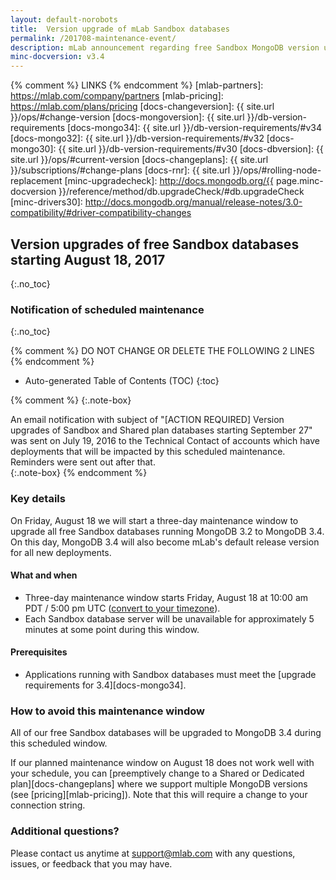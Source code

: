 ```yaml
---
layout: default-norobots
title:  Version upgrade of mLab Sandbox databases
permalink: /201708-maintenance-event/
description: mLab announcement regarding free Sandbox MongoDB version upgrades starting August 18, 2017
minc-docversion: v3.4
---
```


{% comment %} LINKS {% endcomment %}
[mlab-partners]:       https://mlab.com/company/partners
[mlab-pricing]:        https://mlab.com/plans/pricing
[docs-changeversion]:  {{ site.url }}/ops/#change-version
[docs-mongoversion]:   {{ site.url }}/db-version-requirements
[docs-mongo34]:        {{ site.url }}/db-version-requirements/#v34
[docs-mongo32]:        {{ site.url }}/db-version-requirements/#v32
[docs-mongo30]:        {{ site.url }}/db-version-requirements/#v30
[docs-dbversion]:      {{ site.url }}/ops/#current-version
[docs-changeplans]:    {{ site.url }}/subscriptions/#change-plans
[docs-rnr]:            {{ site.url }}/ops/#rolling-node-replacement
[minc-upgradecheck]:   http://docs.mongodb.org/{{ page.minc-docversion }}/reference/method/db.upgradeCheck/#db.upgradeCheck  
[minc-drivers30]:      http://docs.mongodb.org/manual/release-notes/3.0-compatibility/#driver-compatibility-changes

[timezone-converter]: https://www.timeanddate.com/worldclock/fixedtime.html?msg=mLab+Version+Upgrades&iso=20170818T17

## Version upgrades of free Sandbox databases starting August 18, 2017
{:.no_toc}

### Notification of scheduled maintenance 
{:.no_toc}

{% comment %} DO NOT CHANGE OR DELETE THE FOLLOWING 2 LINES {% endcomment %}
* Auto-generated Table of Contents (TOC)
{:toc}

{% comment %}
{:.note-box}
<div markdown="1">
An email notification with subject of "[ACTION REQUIRED] Version upgrades of Sandbox and Shared plan databases starting September 27" was sent on July 19, 2016 to the Technical Contact of accounts which have deployments that will be impacted by this scheduled maintenance. Reminders were sent out after that.
</div>
{:.note-box}
{% endcomment %}

### Key details

On Friday, August 18 we will start a three-day maintenance window to upgrade all free Sandbox databases running MongoDB 3.2 to MongoDB 3.4. On this day, MongoDB 3.4 will also become mLab's default release version for all new deployments.

#### What and when

- Three-day maintenance window starts Friday, August 18 at 10:00 am PDT / 5:00 pm UTC ([convert to your timezone][timezone-converter]).
- Each Sandbox database server will be unavailable for approximately 5 minutes at some point during this window.

#### Prerequisites

- Applications running with Sandbox databases must meet the [upgrade requirements for 3.4][docs-mongo34].

### How to avoid this maintenance window

All of our free Sandbox databases will be upgraded to MongoDB 3.4 during this scheduled window.

If our planned maintenance window on August 18 does not work well with your schedule, you can [preemptively change to a Shared or Dedicated plan][docs-changeplans] where we support multiple MongoDB versions (see [pricing][mlab-pricing]). Note that this will require a change to your connection string.


### Additional questions?

Please contact us anytime at <support@mlab.com> with any questions, issues, or feedback that you may have.



